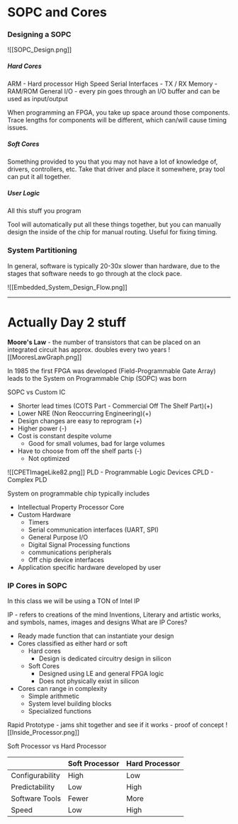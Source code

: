 
# SOPC and Cores
### Designing a SOPC
![[SOPC_Design.png]]

##### Hard Cores
ARM - Hard processor
High Speed Serial Interfaces - TX / RX
Memory - RAM/ROM
General I/O - every pin goes through an I/O buffer and can be used as input/output

When programming an FPGA, you take up space around those components. Trace lengths for components will be different, which can/will cause timing issues.

##### Soft Cores
Something provided to you that you may not have a lot of knowledge of, drivers, controllers, etc.
Take that driver and place it somewhere, pray tool can put it all together.

##### User Logic
All this stuff you program

Tool will automatically put all these things together, but you can manually design the inside of the chip for manual routing. Useful for fixing timing.

### System Partitioning
In general, software is typically 20-30x slower than hardware, due to the stages that software needs to go through at the clock pace.

![[Embedded_System_Design_Flow.png]]

---
# Actually Day 2 stuff

**Moore's Law** - the number of transistors that can be placed on an integrated circuit has approx. doubles every two years 
![[MooresLawGraph.png]]

In 1985 the first FPGA was developed (Field-Programmable Gate Array) leads to the System on Programmable Chip (SOPC) was born

SOPC vs Custom IC
- Shorter lead times (COTS Part - Commercial Off The Shelf Part)(+)
- Lower NRE (Non Reoccurring Engineering)(+)
- Design changes are easy to reprogram (+)
- Higher power (-)
- Cost is constant despite volume
	- Good for small volumes, bad for large volumes
- Have to choose from off the shelf parts (-)
	- Not optimized

![[CPETImageLike82.png]]
PLD - Programmable Logic Devices
CPLD - Complex PLD

System on programmable chip typically includes
- Intellectual Property Processor Core
- Custom Hardware
	- Timers
	- Serial communication interfaces (UART, SPI)
	- General Purpose I/O
	- Digital Signal Processing functions
	- communications peripherals
	- Off chip device interfaces
- Application specific hardware developed by user

### IP Cores in SOPC
In this class we will be using a TON of Intel IP

IP - refers to creations of the mind
	Inventions, Literary and artistic works, and symbols, names, images and designs
What are IP Cores?
- Ready made function that can instantiate your design
- Cores classified as either hard or soft
	- Hard cores
		- Design is dedicated circuitry design in silicon
	- Soft Cores
		- Designed using LE and general FPGA logic
		- Does not physically exist in silicon
- Cores can range in complexity
	- Simple arithmetic
	- System level building blocks
	- Specialized functions

Rapid Prototype - jams shit together and see if it works - proof of concept
![[Inside_Processor.png]]

Soft Processor vs Hard Processor

|                 | Soft Processor | Hard Processor |
| --------------- | -------------- | -------------- |
| Configurability | High           | Low            |
| Predictability  | Low            | High           |
| Software Tools  | Fewer          | More           |
| Speed           | Low            | High           |
